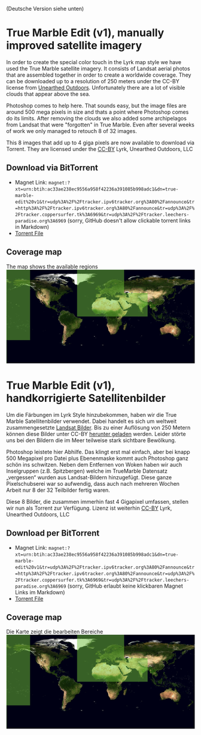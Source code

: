 (Deutsche Version siehe unten)

# True Marble Edit (v1), manually improved satellite imagery

In order to create the special color touch in the Lyrk map style we have used the True Marble satellite imagery. It consists of Landsat aerial photos that are assembled together in order to create a worldwide coverage. They can be downloaded up to a resolution of 250 meters under the CC-BY license from [Unearthed Outdoors](http://www.unearthedoutdoors.net/global_data/true_marble/download). Unfortunately there are a lot of visible clouds that appear above the sea.

Photoshop comes to help here. That sounds easy, but the image files are around 500 mega pixels in size and thats a point where Photoshop comes do its limits. After removing the clouds we also added some archipelagos from Landsat that were "forgotten" in True Marble. Even after several weeks of work we only managed to retouch 8 of 32 images.

This 8 images that add up to 4 giga pixels are now available to download via Torrent. They are licensed under the  [CC-BY](http://creativecommons.org/licenses/by/3.0/us/) Lyrk, Unearthed Outdoors, LLC

## Download via BitTorrent
* Magnet Link: `magnet:?xt=urn:btih:ac33ae238ec9556a958f42236a391085b998adc1&dn=true-marble-edit%20v1&tr=udp%3A%2F%2Ftracker.ipv6tracker.org%3A80%2Fannounce&tr=http%3A%2F%2Ftracker.ipv6tracker.org%3A80%2Fannounce&tr=udp%3A%2F%2Ftracker.coppersurfer.tk%3A6969&tr=udp%3A%2F%2Ftracker.leechers-paradise.org%3A6969` (sorry, GitHub doesn't allow clickable torrent links in Markdown)
* [Torrent File](/true-marble-edit-v1.torrent)

## Coverage map
The map shows the available regions
![coverage map](https://raw.githubusercontent.com/lyrk/true-marble-edit/master/coverage.png)

# True Marble Edit (v1), handkorrigierte Satellitenbilder

Um die Färbungen im Lyrk Style hinzubekommen, haben wir die True Marble Satellitenbilder verwendet. Dabei handelt es sich um weltweit zusammengesetzte [Landsat Bilder](https://de.wikipedia.org/wiki/Landsat). Bis zu einer Auflösung von 250 Metern können diese Bilder unter CC-BY [herunter geladen](http://www.unearthedoutdoors.net/global_data/true_marble/download) werden. Leider störte uns bei den Bildern die im Meer teilweise stark sichtbare Bewölkung. 

Photoshop leistete hier Abhilfe. Das klingt erst mal einfach, aber bei knapp 500 Megapixel pro Datei plus Ebenenmaske kommt auch Photoshop ganz schön ins schwitzen. Neben dem Entfernen von Woken haben wir auch Inselgruppen (z.B. Spitzbergen) welche im TrueMarble Datensatz „vergessen“ wurden aus Landsat-Bildern hinzugefügt. 
Diese ganze Pixelschubserei war so aufwendig, dass auch nach mehreren Wochen Arbeit nur 8 der 32 Teilbilder fertig waren. 

Diese 8 Bilder, die zusammen immerhin fast 4 Gigapixel umfassen, stellen wir nun als Torrent zur Verfügung. Lizenz ist weiterhin [CC-BY](http://creativecommons.org/licenses/by/3.0/us/) Lyrk, Unearthed Outdoors, LLC 

## Download per BitTorrent
* Magnet Link: `magnet:?xt=urn:btih:ac33ae238ec9556a958f42236a391085b998adc1&dn=true-marble-edit%20v1&tr=udp%3A%2F%2Ftracker.ipv6tracker.org%3A80%2Fannounce&tr=http%3A%2F%2Ftracker.ipv6tracker.org%3A80%2Fannounce&tr=udp%3A%2F%2Ftracker.coppersurfer.tk%3A6969&tr=udp%3A%2F%2Ftracker.leechers-paradise.org%3A6969` (sorry, GitHub erlaubt keine klickbaren Magnet Links im Markdown)
* [Torrent File](/true-marble-edit-v1.torrent)

## Coverage map
Die Karte zeigt die bearbeiten Bereiche
![coverage map](https://raw.githubusercontent.com/lyrk/true-marble-edit/master/coverage.png)
